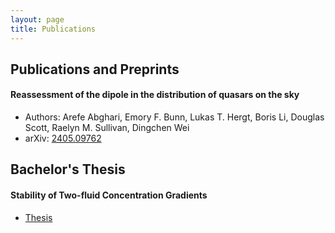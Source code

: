 ```yaml
---
layout: page
title: Publications
---
```


## Publications and Preprints

#### Reassessment of the dipole in the distribution of quasars on the sky

- Authors: Arefe Abghari, Emory F. Bunn, Lukas T. Hergt, Boris Li, Douglas Scott, Raelyn M. Sullivan, Dingchen Wei
- arXiv: [2405.09762](https://arxiv.org/abs/2405.09762)


## Bachelor's Thesis

#### Stability of Two-fluid Concentration Gradients

- [Thesis](/files/bsc-thesis.pdf)
